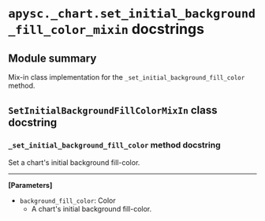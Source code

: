 # `apysc._chart.set_initial_background_fill_color_mixin` docstrings

## Module summary

Mix-in class implementation for the `_set_initial_background_fill_color` method.

## `SetInitialBackgroundFillColorMixIn` class docstring

### `_set_initial_background_fill_color` method docstring

Set a chart's initial background fill-color.<hr>

**[Parameters]**

- `background_fill_color`: Color
  - A chart's initial background fill-color.